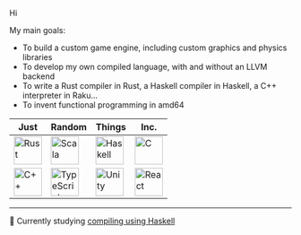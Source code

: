 Hi

My main goals:
* To build a custom game engine, including custom graphics and physics libraries
* To develop my own compiled language, with and without an LLVM backend
* To write a Rust compiler in Rust, a Haskell compiler in Haskell, a C++ interpreter in Raku...
* To invent functional programming in amd64

| Just | Random | Things | Inc. |
| --- | --- | --- | --- |
|<img src="https://cdn.jsdelivr.net/gh/devicons/devicon/icons/rust/rust-plain.svg" width="50px" alt="Rust" title="Rust" />|<img src="https://cdn.jsdelivr.net/gh/devicons/devicon/icons/scala/scala-original.svg" width="50px" alt="Scala" title="Scala" />|<img src="https://cdn.jsdelivr.net/gh/devicons/devicon/icons/haskell/haskell-original.svg" width="50px" alt="Haskell" title="Haskell" />|<img src="https://cdn.jsdelivr.net/gh/devicons/devicon/icons/c/c-line.svg" width="50px" alt="C" title="C" />|
|<img src="https://cdn.jsdelivr.net/gh/devicons/devicon/icons/cplusplus/cplusplus-line.svg" width="50px" alt="C++" title="C++" />|<img src="https://cdn.jsdelivr.net/gh/devicons/devicon/icons/typescript/typescript-plain.svg" width="50px" alt="TypeScript" title="TypeScript" />|<img src="https://cdn.jsdelivr.net/gh/devicons/devicon/icons/unity/unity-original.svg" width="50px" alt="Unity" title="Unity" />|<img src="https://cdn.jsdelivr.net/gh/devicons/devicon/icons/react/react-original.svg" width="50px" alt="React" title="React" />|

***

📖 Currently studying [compiling using Haskell](https://www.stephendiehl.com/llvm/) 

